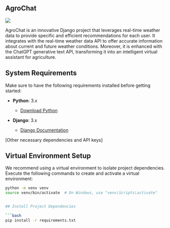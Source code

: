 ## AgroChat 

![](https://github.com/raphaelgpalma/agrochat/blob/main/static/output.png)

AgroChat is an innovative Django project that leverages real-time weather data to provide specific and efficient recommendations for each user. It integrates with the real-time weather data API to offer accurate information about current and future weather conditions. Moreover, it is enhanced with the ChatGPT generative text API, transforming it into an intelligent virtual assistant for agriculture.

## System Requirements

Make sure to have the following requirements installed before getting started:

- **Python**: 3.x
  - [Download Python](https://www.python.org/downloads/)

- **Django**: 3.x
  - [Django Documentation](https://docs.djangoproject.com/en/3.0/)

[Other necessary dependencies and API keys]

## Virtual Environment Setup

We recommend using a virtual environment to isolate project dependencies. Execute the following commands to create and activate a virtual environment:

```bash
python -m venv venv
source venv/bin/activate  # On Windows, use "venv\Scripts\activate"


## Install Project Dependencies

```bash
pip install -r requirements.txt
